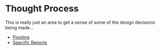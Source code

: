 # Thought Process

This is really just an area to get a sense of some of the design
decisions being made...

- [Pivoting](Pivoting.md)
- [Specific Reports](SpecificReports.md)

